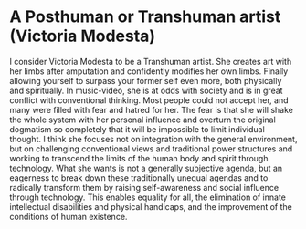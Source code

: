 # A Posthuman or Transhuman artist (Victoria Modesta)

I consider Victoria Modesta to be a Transhuman artist. She creates art with her limbs after amputation and confidently modifies her own limbs. Finally allowing yourself to surpass your former self even more, both physically and spiritually. In music-video, she is at odds with society and is in great conflict with conventional thinking. Most people could not accept her, and many were filled with fear and hatred for her. The fear is that she will shake the whole system with her personal influence and overturn the original dogmatism so completely that it will be impossible to limit individual thought. I think she focuses not on integration with the general environment, but on challenging conventional views and traditional power structures and working to transcend the limits of the human body and spirit through technology. What she wants is not a generally subjective agenda, but an eagerness to break down these traditionally unequal agendas and to radically transform them by raising self-awareness and social influence through technology. This enables equality for all, the elimination of innate intellectual disabilities and physical handicaps, and the improvement of the conditions of human existence.
